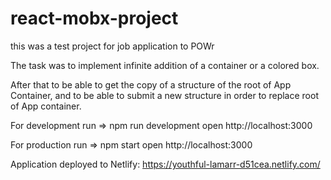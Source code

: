 # react-mobx-project
this was a test project for job application to POWr

The task was to implement infinite addition of a container or a colored box.

After that to be able to get the copy of a structure of the root of App Container, 
and to be able to submit a new structure in order to replace root of App container.

For development run => 
npm run development
open http://localhost:3000

For production run =>
npm start
open http://localhost:3000

Application deployed to Netlify: https://youthful-lamarr-d51cea.netlify.com/
